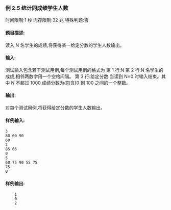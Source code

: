 ### 例 2.5 统计同成绩学生人数
时间限制:1 秒
内存限制:32 兆
特殊判题:否
#### 题目描述:
读入 N 名学生的成绩,将获得某一给定分数的学生人数输出。
####     输入:
测试输入包含若干测试用例,每个测试用例的格式为
第 1 行:N
第 2 行:N 名学生的成绩,相邻两数字用一个空格间隔。
第 3 行:给定分数
当读到 N=0 时输入结束。其中 N 不超过 1000,成绩分数为(包含)0 到 100
之间的一个整数。
####    输出:
对每个测试用例,将获得给定分数的学生人数输出。
####   样例输入:
  ```
3
80 60 90
60
2
85 66
0
5
60 75 90 55 75
75
0
```
#### 样例输出:
```
    1
    0
    2
```